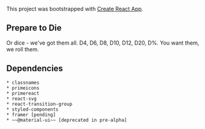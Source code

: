 This project was bootstrapped with [Create React App](https://github.com/facebook/create-react-app).

## Prepare to Die

Or dice - we've got them all. D4, D6, D8, D10, D12, D20, D%. You want them, we roll them.


## Dependencies    
    * classnames
    * primeicons
    * primereact
    * react-svg
    * react-transition-group
    * styled-components
    * framer [pending]
    * ~~@material-ui~~ [deprecated in pre-alpha]